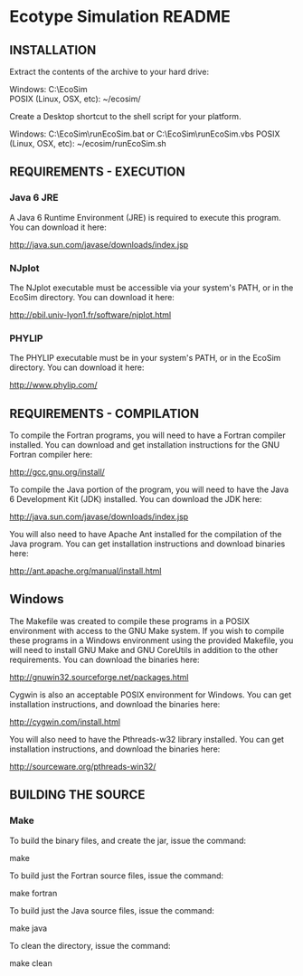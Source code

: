 Ecotype Simulation README
=========================


## INSTALLATION

Extract the contents of the archive to your hard drive:

  Windows: C:\EcoSim\
  POSIX (Linux, OSX, etc): ~/ecosim/

Create a Desktop shortcut to the shell script for your platform.

  Windows: C:\EcoSim\runEcoSim.bat or C:\EcoSim\runEcoSim.vbs
  POSIX (Linux, OSX, etc): ~/ecosim/runEcoSim.sh



## REQUIREMENTS - EXECUTION

### Java 6 JRE

A Java 6 Runtime Environment (JRE) is required to execute this program.  You
can download it here:

  http://java.sun.com/javase/downloads/index.jsp

### NJplot

The NJplot executable must be accessible via your system's PATH, or in the
EcoSim directory.  You can download it here:

  http://pbil.univ-lyon1.fr/software/njplot.html


### PHYLIP

The PHYLIP executable must be in your system's PATH, or in the EcoSim
directory.  You can download it here:

  http://www.phylip.com/


## REQUIREMENTS - COMPILATION

To compile the Fortran programs, you will need to have a Fortran compiler
installed.  You can download and get installation instructions for the
GNU Fortran compiler here:

  http://gcc.gnu.org/install/

To compile the Java portion of the program, you will need to have the Java 6
Development Kit (JDK) installed.  You can download the JDK here:

  http://java.sun.com/javase/downloads/index.jsp

You will also need to have Apache Ant installed for the compilation of the
Java program.  You can get installation instructions and download binaries
here:

  http://ant.apache.org/manual/install.html

## Windows

The Makefile was created to compile these programs in a POSIX environment with
access to the GNU Make system.  If you wish to compile these programs in a
Windows environment using the provided Makefile, you will need to install
GNU Make and GNU CoreUtils in addition to the other requirements.  You can
download the binaries here:

  http://gnuwin32.sourceforge.net/packages.html

Cygwin is also an acceptable POSIX environment for Windows.  You can get
installation instructions, and download the binaries here:

http://cygwin.com/install.html

You will also need to have the Pthreads-w32 library installed.  You can get
installation instructions, and download the binaries here:

  http://sourceware.org/pthreads-win32/


## BUILDING THE SOURCE

### Make
To build the binary files, and create the jar, issue the command:

  make

To build just the Fortran source files, issue the command:

  make fortran

To build just the Java source files, issue the command:

  make java

To clean the directory, issue the command:

  make clean


